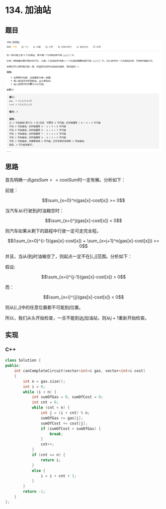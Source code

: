 # 134. 加油站

## 题目

![](https://raw.githubusercontent.com/AZMDDY/imgs/master/20201118212311.png)

## 思路

首先明确一点$gasSum >= costSum$时一定有解。分析如下：

前提：

$$\sum_{x=0}^n(gas[x]-cost[x]) >= 0$$

当汽车从i行驶到j时油箱空时：

$$\sum_{x=i}^j(gas[x]-cost[x]) < 0$$

则汽车如果从剩下的路程中行驶一定可走完全程。

$$(\sum_{x=0}^{i-1}(gas[x]-cost[x]) + \sum_{x=j+1}^n(gas[x]-cost[x])) >= 0$$

并且，当从i到j时油箱空了，则起点一定不在$[i,j]$范围。分析如下：

假设:

$$\sum_{x=i}^{j-1}(gas[x]-cost[x]) > 0$$

而：

$$\sum_{x=i}^{j}(gas[x]-cost[x]) < 0$$

则从$[i,j]$中的任意位置都不可能到j位置。

所以，我们从头开始检查，一旦不能到达$j$加油站，则从$j+1$重新开始检查。

## 实现

### C++

```cpp
class Solution {
public:
    int canCompleteCircuit(vector<int>& gas, vector<int>& cost)
    {
        int n = gas.size();
        int i = 0;
        while (i < n) {
            int sumOfGas = 0, sumOfCost = 0;
            int cnt = 0;
            while (cnt < n) {
                int j = (i + cnt) % n;
                sumOfGas += gas[j];
                sumOfCost += cost[j];
                if (sumOfCost > sumOfGas) {
                    break;
                }
                cnt++;
            }
            if (cnt == n) {
                return i;
            }
            else {
                i = i + cnt + 1;
            }
        }
        return -1;
    }
};
```
